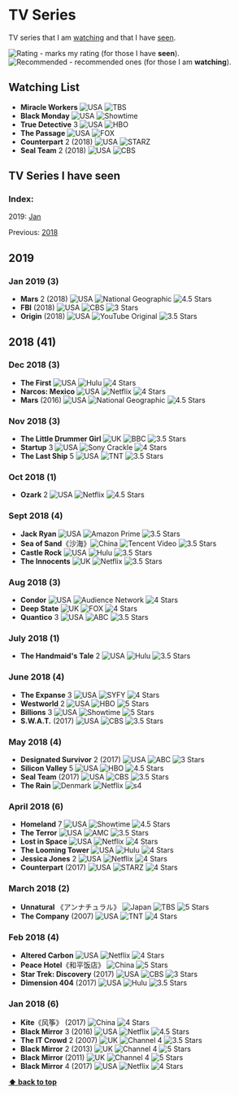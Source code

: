 # TV Series

TV series that I am [watching](#watching-list) and that I have [seen](#tv-series-i-have-seen).

![][star] - marks my rating (for those I have **seen**).  
![][Rec] - recommended ones (for those I am **watching**).

## Watching List
* **Miracle Workers** ![][US] ![][TBS]
* **Black Monday** ![][US] ![][SHO]
* **True Detective** 3 ![][US] ![][HBO]
* **The Passage** ![][US] ![][FOX]
* **Counterpart** 2 (2018) ![][US] ![][STZ]
* **Seal Team** 2 (2018) ![][US] ![][CBS]

## TV Series I have seen

### Index: 
2019: [Jan](#jan-2019-3)

Previous: [2018](#2018-41)

## 2019

### Jan 2019 (3)
* **Mars** 2 (2018) ![][US] ![][NGG] ![][s45]
* **FBI** (2018) ![][US] ![][CBS] ![][s3]
* **Origin** (2018) ![][US] ![][YTB] ![][s35]

## 2018 (41)

### Dec 2018 (3)
* **The First** ![][US] ![][HUL] ![][s4]
* **Narcos: Mexico** ![][US] ![][NFX] ![][s4]
* **Mars** (2016) ![][US] ![][NGG] ![][s45]

### Nov 2018 (3)
* **The Little Drummer Girl** ![][UK] ![][BBC] ![][s35]
* **Startup** 3 ![][US] ![][SCK] ![][s4]
* **The Last Ship** 5 ![][US] ![][TNT] ![][s35]

### Oct 2018 (1)
* **Ozark** 2 ![][US] ![][NFX] ![][s45]

### Sept 2018 (4)
* **Jack Ryan** ![][US] ![][AMZ] ![][s35]
* **Sea of Sand**《沙海》![][CN] ![][VQQ] ![][s35]
* **Castle Rock** ![][US] ![][HUL] ![][s35]
* **The Innocents** ![][UK] ![][NFX] ![][s35]

### Aug 2018 (3)
* **Condor** ![][US] ![][ADC] ![][s4]
* **Deep State** ![][UK] ![][FOX] ![][s4]
* **Quantico** 3 ![][US] ![][ABC] ![][s35]

### July 2018 (1)
* **The Handmaid's Tale** 2 ![][US] ![][HUL] ![][s35]

### June 2018 (4)
* **The Expanse** 3 ![][US] ![][SFY] ![][s4]
* **Westworld** 2 ![][US] ![][HBO] ![][s5]
* **Billions** 3 ![][US] ![][SHO] ![][s5]
* **S.W.A.T.** (2017) ![][US] ![][CBS] ![][s35]

### May 2018 (4)
* **Designated Survivor** 2 (2017) ![][US] ![][ABC] ![][s3]
* **Silicon Valley** 5 ![][US] ![][HBO] ![][s45]
* **Seal Team** (2017) ![][US] ![][CBS] ![][s35]
* **The Rain** ![][DK] ![][NFX] ![s4]

### April 2018 (6)
* **Homeland** 7 ![][US] ![][SHO] ![][s45]
* **The Terror** ![][US] ![][AMC] ![][s35]
* **Lost in Space** ![][US] ![][NFX] ![][s4]
* **The Looming Tower** ![][US] ![][HUL] ![][s4]
* **Jessica Jones** 2 ![][US] ![][NFX] ![][s4]
* **Counterpart** (2017) ![][US] ![][STZ] ![][s4]

### March 2018 (2)
* **Unnatural** 《アンナチュラル》 ![][JP] ![][TBS] ![][s5]
* **The Company** (2007) ![][US] ![][TNT] ![][s4]

### Feb 2018 (4)
* **Altered Carbon** ![][US] ![][NFX] ![][s4]
* **Peace Hotel**《和平饭店》 ![][CN] ![][s5]
* **Star Trek: Discovery** (2017) ![][US] ![][CBS] ![][s3]
* **Dimension 404** (2017) ![][US] ![][HUL] ![][s35]

### Jan 2018 (6)
* **Kite**《风筝》 (2017) ![][CN] ![][s4]
* **Black Mirror** 3 (2016) ![][US] ![][NFX] ![][s45]
* **The IT Crowd** 2 (2007) ![][UK] ![][CH4] ![][s35]
* **Black Mirror** 2 (2013) ![][UK] ![][CH4] ![][s5]
* **Black Mirror** (2011) ![][UK] ![][CH4] ![][s5]
* **Black Mirror** 4 (2017) ![][US] ![][NFX] ![][s4]

**[⬆ back to top](#tv-series)**

[Rec]: https://wt365.github.io/lib/svg/rec.svg "Recommended"
[star]: https://wt365.github.io/lib/svg/star/star.svg "Rating"
[s0]: https://wt365.github.io/lib/svg/star/s0.svg "O Star"
[s05]: https://wt365.github.io/lib/svg/star/s05.svg "0.5 Star"
[s1]: https://wt365.github.io/lib/svg/star/s1.svg "1 Star"
[s15]: https://wt365.github.io/lib/svg/star/s15.svg "1.5 Stars"
[s2]: https://wt365.github.io/lib/svg/star/s2.svg "2 Stars"
[s25]: https://wt365.github.io/lib/svg/star/s25.svg "2.5 Stars"
[s3]: https://wt365.github.io/lib/svg/star/s3.svg "3 Stars"
[s35]: https://wt365.github.io/lib/svg/star/s35.svg "3.5 Stars"
[s4]: https://wt365.github.io/lib/svg/star/s4.svg "4 Stars"
[s45]: https://wt365.github.io/lib/svg/star/s45.svg "4.5 Stars"
[s5]: https://wt365.github.io/lib/svg/star/s5.svg "5 Stars"
[SHO]: https://wt365.github.io/lib/svg/tv/sho.svg "Showtime"
[STZ]: https://wt365.github.io/lib/svg/tv/starz.svg "STARZ"
[CBS]: https://wt365.github.io/lib/svg/tv/cbs.svg "CBS"
[ABC]: https://wt365.github.io/lib/svg/tv/abc.svg "ABC"
[NFX]: https://wt365.github.io/lib/svg/tv/netflix.svg "Netflix"
[HUL]: https://wt365.github.io/lib/svg/tv/hulu.svg "Hulu"
[CH4]: https://wt365.github.io/lib/svg/tv/channel4.svg "Channel 4"
[TBS]: https://wt365.github.io/lib/svg/tv/tbs.svg "TBS"
[TNT]: https://wt365.github.io/lib/svg/tv/tnt.svg "TNT"
[HBO]: https://wt365.github.io/lib/svg/tv/hbo.svg "HBO"
[AMC]: https://wt365.github.io/lib/svg/tv/amc.svg "AMC"
[SFY]: https://wt365.github.io/lib/svg/tv/syfy.svg "SYFY"
[FOX]: https://wt365.github.io/lib/svg/tv/fox.svg "FOX"
[AMZ]: https://wt365.github.io/lib/svg/tv/prime.svg "Amazon Prime"
[VQQ]: https://wt365.github.io/lib/svg/tv/tencent.svg "Tencent Video"
[BBC]: https://wt365.github.io/lib/svg/tv/bbc.svg "BBC"
[NGG]: https://wt365.github.io/lib/svg/tv/natgeo.svg "National Geographic"
[YTB]: https://wt365.github.io/lib/svg/tv/youtube.svg "YouTube Original"
[SCK]: https://wt365.github.io/lib/svg/tv/crackle.svg "Sony Crackle"
[ADC]: https://wt365.github.io/lib/svg/tv/audience.svg "Audience Network"
[CN]: https://wt365.github.io/lib/svg/flag/cn.svg "China"
[US]: https://wt365.github.io/lib/svg/flag/us.svg "USA"
[UK]: https://wt365.github.io/lib/svg/flag/uk.svg "UK"
[JP]: https://wt365.github.io/lib/svg/flag/jp.svg "Japan"
[DK]: https://wt365.github.io/lib/svg/flag/dk.svg "Denmark"